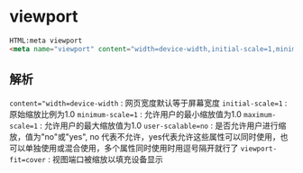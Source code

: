 

# viewport

```html
HTML:meta viewport 
<meta name="viewport" content="width=device-width,initial-scale=1,minimum-scale=1,maximum-scale=1,user-scalable=no,viewport-fit=cover">
```

## 解析

`content="width=device-width` : 网页宽度默认等于屏幕宽度
`initial-scale=1` : 原始缩放比例为1.0
`minimum-scale=1` : 允许用户的最小缩放值为1.0
`maximum-scale=1` : 允许用户的最大缩放值为1.0
`user-scalable=no` : 是否允许用户进行缩放，值为"no"或"yes", no 代表不允许，yes代表允许这些属性可以同时使用，也可以单独使用或混合使用，多个属性同时使用时用逗号隔开就行了
`viewport-fit=cover` : 视图端口被缩放以填充设备显示
